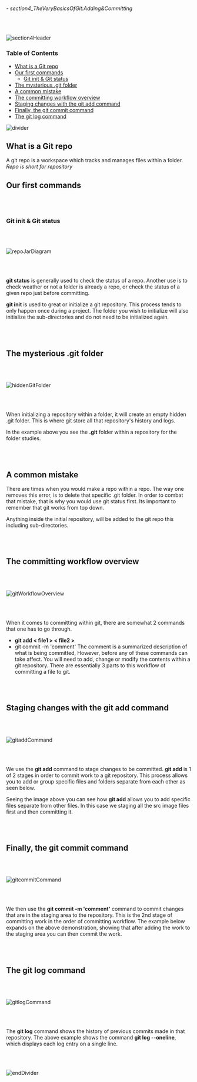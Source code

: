 ###### - section4_TheVeryBasicsOfGit:Adding&Committing

<br>

<!-- Section Header -->

![section4Header](../src/doc/section4Header.png 'Section4 Header')

<!-- Table of Contents -->

### **Table of Contents**

+ [What is a Git repo](#what-is-a-git-repo)
+ [Our first commands](#our-first-commands)
    - [Git init & Git status](#git-init--git-status)
+ [The mysterious .git folder](#the-mysterious-git-folder)
+ [A common mistake](#a-common-mistake)
+ [The committing workflow overview](#the-committing-workflow-overview)
+ [Staging changes with the git add command](#staging-changes-with-the-git-add-command)
+ [Finally, the git commit command](#finally-the-git-commit-command)
+ [The git log command](#the-git-log-command)

![divider](../src/doc/divider.png 'Divider')

<!-- Start of Document -->

## **What is a Git repo**

A git repo is a workspace which tracks and manages files within a folder. _Repo is short for repository_ 

## **Our first commands**

<br>
<br>

### **Git init & Git status**

<br>
<br>

![repoJarDiagram](../src/repoJarDiagram.png 'Diagram illustrating a git repository')

<br>
<br>

**git status** is generally used to check the status of a repo. Another use is to check weather or not a folder is already a repo, or check the status of a given repo just before committing.

**git init** is used to great or initialize a git repository. This process tends to only happen once during a project. The folder you wish to initialize will also initialize the sub-directories and do not need to be initialized again.

<br>
<br>

## **The mysterious .git folder**

<br>
<br>

![hiddenGitFolder](../src/hiddenGitFolder.png 'Illustrating the .git folder within a git repo')

<br>
<br>

When initializing a repository within a folder, it will create an empty hidden .git folder. This is where git store all that repository's history and logs.

In the example above you see the **.git** folder within a repository for the folder studies.

<br>
<br>

## **A common mistake**

There are times when you would make a repo within a repo. The way one removes this error, is to delete that specific .git folder. In order to combat that mistake, that is why you would use git status first. Its important to remember that git works from top down.

Anything inside the initial repository, will be added to the git repo this including sub-directories.

<br>
<br>

## **The committing workflow overview**

<br>
<br>

![gitWorkflowOverview](../src/gitWorkflowOverview.png 'Illustration showing the git workflow of committing a file')

<br>
<br>

When it comes to committing within git, there are somewhat 2 commands that one has to go through.
* **git add < file1 > < file2 >**
* git commit -m 'comment'
The comment is a summarized description of what is being committed, However, before any of these commands can take affect. You will need to add, change or modify the contents within a git repository. There are essentially 3 parts to this workflow of committing a file to git.

<br>
<br>

## **Staging changes with the git add command**

<br>
<br>

![gitaddCommand](../src/gitaddCommand.png 'Example of a git add command')

<br>
<br>

We use the **git add** command to stage changes to be committed. **git add** is 1 of 2 stages in order to commit work to a git repository. This process allows you to add or group specific files and folders separate from each other as seen below.

Seeing the image above you can see how **git add** allows you to add specific files separate from other files. In this case we staging all the src image files first and then committing it.

<br>
<br>

## **Finally, the git commit command**

<br>
<br>

![gitcommitCommand](../src/gitcommitCommand.png 'Example of a git commit command')

<br>
<br>

We then use the **git commit -m 'comment'** command to commit changes that are in the staging area to the repository. This is the 2nd stage of committing work in the order of committing workflow. The example below expands on the above demonstration, showing that after adding the work to the staging area you can then commit the work.

<br>
<br>

## **The git log command**

<br>
<br>

![gitlogCommand](../src/gitlogCommand.png 'Example of the git log command')

<br>
<br>

The **git log** command shows the history of previous commits made in that repository. The above example shows the command **git log --oneline**, which displays each log entry on a single line.

<br>
<br>

<!-- End of Document -->

![endDivider](../src/doc/endDivider.png 'End of Document')
